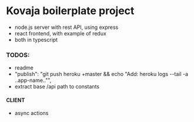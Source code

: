 # Kovaja boilerplate project
- node.js server with rest API, using express
- react frontend, with example of redux
- both in typescript

### TODOS:
- readme
- "publish": "git push heroku +master && echo \"Add: heroku logs --tail -a ..app-name..\"",
- extract base /api path to constants

#### CLIENT
- async actions